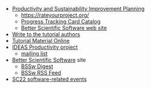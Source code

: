 <!-- summary -->
  * [Productivity and Sustainability Improvement Planning](https://bssw.io/psip)
    * <https://rateyourproject.org/>
    * [Progress Tracking Card Catalog](https://bssw-psip.github.io/ptc-catalog/catalog)
    * [Better Scientific Software web site](https://bssw.io/)
  * [Write to the tutorial authors](mailto:bssw-tutorial@lists.mcs.anl.gov)
  * [Tutorial Material Online](https://bssw-tutorial.github.io)
  * [IDEAS Productivity project](https://ideas-productivity.org)
    * [mailing list](http://eepurl.com/cQCyJ5)
  * [Better Scientific Software](https://bssw.io) site
    * [BSSw Digest](https://bssw.io/pages/receive-our-email-digest)
    * [BSSw RSS Feed](https://bssw.io/items.rss)
  * [SC22 software-related events](https://bssw.io/events/sc22-software-related-events)